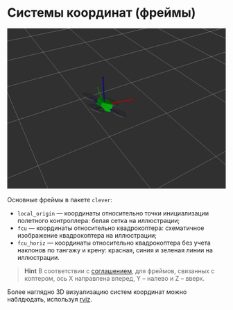 Системы координат (фреймы)
===

![](assets/frames.png)

Основные фреймы в пакете `clever`:

* `local_origin` — координаты относительно точки инициализации полетного контроллера: белая сетка на иллюстрации;
* `fcu` — координаты относительно квадрокоптера: схематичное изображение квадрокоптера на иллюстрации;
* `fcu_horiz` — координаты относительно квадрокоптера без учета наклонов по тангажу и крену: красная, синия и зеленая линии на иллюстрации.

> **Hint** В соответствии с [соглашением](http://www.ros.org/reps/rep-0103.html), для фреймов, связанных с коптером, ось X направлена вперед, Y – налево и Z – вверх.

Более наглядно 3D визуализацию систем координат можно наблдюдать, используя [rviz](rviz.md).
